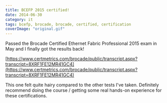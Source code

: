 ```yaml
---
title: BCEFP 2015 certified!
date: 2014-06-30
category: it
tags: bcefp, brocade, brocade, certified, certification
coverImage: "original.gif"
---
```


Passed the Brocade Certified Ethernet Fabric Professional 2015 exam in May and I finally got the results back!

[https://www.certmetrics.com/brocade/public/transcript.aspx?transcript=8XRF1FE12MR41GC4](https://www.certmetrics.com/brocade/public/transcript.aspx?transcript=8XRF1FE12MR41GC4)

This one felt quite hairy compared to the other tests I've taken. Definitely recommend doing the course / getting some real hands-on experience for these certifications.
